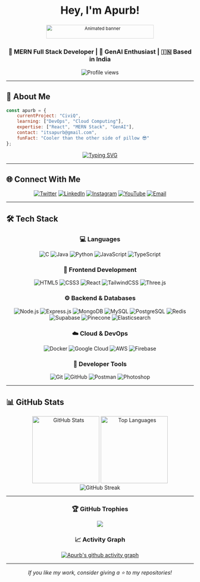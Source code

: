 <div align="center">

# Hey, I'm Apurb!

<div style="max-width:340px;aspect-ratio:16/2;margin:0 auto;overflow:hidden;border-radius:8px;">
  <img
    src="https://payload-cms.code-b.dev/media/Difference%20between%20a%20Full%20Stack%20Developer%20and%20a%20Software%20Engineer-7.gif"
    alt="Animated banner"
    title="Project demo"
    style="width:100%;height:100%;object-fit:cover;display:block;transform:scale(0.85);transform-origin:center;"
  />
</div>

### 🚀 MERN Full Stack Developer | 🤖 GenAI Enthusiast | 🇮🇳 Based in India

<img src="https://komarev.com/ghpvc/?username=apurb2509&label=Profile%20views&color=0e75b6&style=flat" alt="Profile views"/>

</div>

---

## 💫 About Me

```javascript
const apurb = {
    currentProject: "CiviQ",
    learning: ["DevOps", "Cloud Computing"],
    expertise: ["React", "MERN Stack", "GenAI"],
    contact: "itsapurb@gmail.com",
    funFact: "Cooler than the other side of pillow 😎"
};
```

<div align="center">

[![Typing SVG](https://readme-typing-svg.herokuapp.com?font=Fira+Code&weight=600&size=28&pause=1000&color=00D9FF&center=true&vCenter=true&random=false&width=600&lines=DSA+Enthusiast;MERN+Stack+Developer;GenAI+and+RAG+Systems;Problem+Solver;Always+Learning+%F0%9F%9A%80)](https://git.io/typing-svg)

</div>

---

## 🌐 Connect With Me

<div align="center">

[![Twitter](https://img.shields.io/badge/Twitter-1DA1F2?style=for-the-badge&logo=twitter&logoColor=white)](https://twitter.com/4purb)
[![LinkedIn](https://img.shields.io/badge/LinkedIn-0077B5?style=for-the-badge&logo=linkedin&logoColor=white)](https://linkedin.com/in/apurbsusobhitbaba)
[![Instagram](https://img.shields.io/badge/Instagram-E4405F?style=for-the-badge&logo=instagram&logoColor=white)](https://instagram.com/itsapurb)
[![YouTube](https://img.shields.io/badge/YouTube-FF0000?style=for-the-badge&logo=youtube&logoColor=white)](https://www.youtube.com/@apurbsusobhitbaba8341)
[![Email](https://img.shields.io/badge/Email-D14836?style=for-the-badge&logo=gmail&logoColor=white)](mailto:itsapurb@gmail.com)

</div>

---

## 🛠️ Tech Stack

<div align="center">

### 💻 Languages
![C](https://img.shields.io/badge/C-00599C?style=for-the-badge&logo=c&logoColor=white)
![Java](https://img.shields.io/badge/Java-ED8B00?style=for-the-badge&logo=openjdk&logoColor=white)
![Python](https://img.shields.io/badge/Python-3776AB?style=for-the-badge&logo=python&logoColor=white)
![JavaScript](https://img.shields.io/badge/JavaScript-F7DF1E?style=for-the-badge&logo=javascript&logoColor=black)
![TypeScript](https://img.shields.io/badge/TypeScript-007ACC?style=for-the-badge&logo=typescript&logoColor=white)

### 🎨 Frontend Development
![HTML5](https://img.shields.io/badge/HTML5-E34F26?style=for-the-badge&logo=html5&logoColor=white)
![CSS3](https://img.shields.io/badge/CSS3-1572B6?style=for-the-badge&logo=css3&logoColor=white)
![React](https://img.shields.io/badge/React-20232A?style=for-the-badge&logo=react&logoColor=61DAFB)
![TailwindCSS](https://img.shields.io/badge/Tailwind_CSS-38B2AC?style=for-the-badge&logo=tailwind-css&logoColor=white)
![Three.js](https://img.shields.io/badge/Three.js-000000?style=for-the-badge&logo=three.js&logoColor=white)

### ⚙️ Backend & Databases
![Node.js](https://img.shields.io/badge/Node.js-43853D?style=for-the-badge&logo=node.js&logoColor=white)
![Express.js](https://img.shields.io/badge/Express.js-404D59?style=for-the-badge&logo=express&logoColor=white)
![MongoDB](https://img.shields.io/badge/MongoDB-4EA94B?style=for-the-badge&logo=mongodb&logoColor=white)
![MySQL](https://img.shields.io/badge/MySQL-00000F?style=for-the-badge&logo=mysql&logoColor=white)
![PostgreSQL](https://img.shields.io/badge/PostgreSQL-316192?style=for-the-badge&logo=postgresql&logoColor=white)
![Redis](https://img.shields.io/badge/Redis-DC382D?style=for-the-badge&logo=redis&logoColor=white)
![Supabase](https://img.shields.io/badge/Supabase-3ECF8E?style=for-the-badge&logo=supabase&logoColor=white)
![Pinecone](https://img.shields.io/badge/Pinecone-000000?style=for-the-badge&logo=pinecone&logoColor=white)
![Elasticsearch](https://img.shields.io/badge/Elasticsearch-005571?style=for-the-badge&logo=elasticsearch&logoColor=white)

### ☁️ Cloud & DevOps
![Docker](https://img.shields.io/badge/Docker-2496ED?style=for-the-badge&logo=docker&logoColor=white)
![Google Cloud](https://img.shields.io/badge/Google_Cloud-4285F4?style=for-the-badge&logo=google-cloud&logoColor=white)
![AWS](https://img.shields.io/badge/AWS-232F3E?style=for-the-badge&logo=amazon-aws&logoColor=white)
![Firebase](https://img.shields.io/badge/Firebase-FFCA28?style=for-the-badge&logo=firebase&logoColor=black)

### 🔧 Developer Tools
![Git](https://img.shields.io/badge/Git-F05032?style=for-the-badge&logo=git&logoColor=white)
![GitHub](https://img.shields.io/badge/GitHub-100000?style=for-the-badge&logo=github&logoColor=white)
![Postman](https://img.shields.io/badge/Postman-FF6C37?style=for-the-badge&logo=postman&logoColor=white)
![Photoshop](https://img.shields.io/badge/Photoshop-31A8FF?style=for-the-badge&logo=adobe-photoshop&logoColor=white)

</div>

---

## 📊 GitHub Stats

<div align="center">
  <img src="https://github-readme-stats.vercel.app/api?username=apurb2509&show_icons=true&theme=tokyonight&hide_border=true&bg_color=0D1117" alt="GitHub Stats" height="180"/>
  <img src="https://github-readme-stats.vercel.app/api/top-langs?username=apurb2509&show_icons=true&theme=tokyonight&layout=compact&hide_border=true&bg_color=0D1117" alt="Top Languages" height="180"/>
</div>

<div align="center">
  <img src="https://github-readme-streak-stats.herokuapp.com/?user=apurb2509&theme=tokyonight&hide_border=true&background=0D1117" alt="GitHub Streak"/>
</div>

---

<div align="center">

### 🏆 GitHub Trophies
![](https://github-profile-trophy.vercel.app/?username=apurb2509&theme=tokyonight&no-frame=true&no-bg=true&column=7)

### 📈 Activity Graph
[![Apurb's github activity graph](https://github-readme-activity-graph.vercel.app/graph?username=apurb2509&theme=tokyo-night&hide_border=true&bg_color=0D1117)](https://github.com/apurb2509)

---

*If you like my work, consider giving a ⭐ to my repositories!*

</div>
